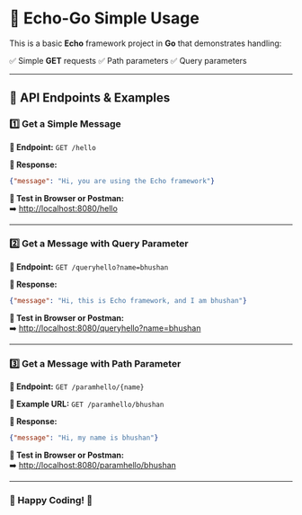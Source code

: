 # 🚀 Echo-Go Simple Usage

This is a basic **Echo** framework project in **Go** that demonstrates handling:

✅ Simple **GET** requests
✅ Path parameters
✅ Query parameters

---

## 📌 API Endpoints & Examples

### 1️⃣ Get a Simple Message

**🔹 Endpoint:** `GET /hello`

**🔹 Response:**
```json
{"message": "Hi, you are using the Echo framework"}
```

**🔹 Test in Browser or Postman:**  
➡️ [http://localhost:8080/hello](http://localhost:8080/hello)

---

### 2️⃣ Get a Message with Query Parameter

**🔹 Endpoint:** `GET /queryhello?name=bhushan`

**🔹 Response:**
```json
{"message": "Hi, this is Echo framework, and I am bhushan"}
```

**🔹 Test in Browser or Postman:**  
➡️ [http://localhost:8080/queryhello?name=bhushan](http://localhost:8080/queryhello?name=bhushan)

---

### 3️⃣ Get a Message with Path Parameter

**🔹 Endpoint:** `GET /paramhello/{name}`

**🔹 Example URL:** `GET /paramhello/bhushan`

**🔹 Response:**
```json
{"message": "Hi, my name is bhushan"}
```

**🔹 Test in Browser or Postman:**  
➡️ [http://localhost:8080/paramhello/bhushan](http://localhost:8080/paramhello/bhushan)

---

### 🎯 Happy Coding! 🚀

